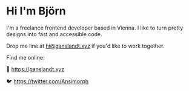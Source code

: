 # Hi I'm Björn

I'm a freelance frontend developer based in Vienna.
I like to turn pretty designs into fast and accessible code.

Drop me line at [hi@ganslandt.xyz](mailto:hi@ganslandt.xyz) if you'd like to work together.

Find me online:

🏡 https://ganslandt.xyz

🐦 https://twitter.com/Ansimorph
